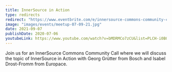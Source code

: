 ```yaml
---
title: InnerSource in Action
type: redirects
redirect: "https://www.eventbrite.com/e/innersource-commons-community-call-innersource-in-action-tickets-161634092923?aff=ebdsoporgprofile"
image: "images/events/meetup-07-09-21.jpg"
date: 2021-09-07
publishDate: 2020-07-06
youtubeLink: https://www.youtube.com/watch?v=bMDRMCo7zCU&list=PLCH-i0B0otNR90HDn8D9PsnQNE1r3JiUE
---
```


Join us for an InnerSource Commons Community Call where we will discuss the topic of InnerSource in Action with Georg Grütter from Bosch and Isabel Drost-Fromm from Europace.
